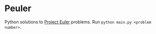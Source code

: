 # Peuler

Python solutions to [Project Euler](https://projecteuler.net/) problems. Run
`python main.py <problem number>`.
